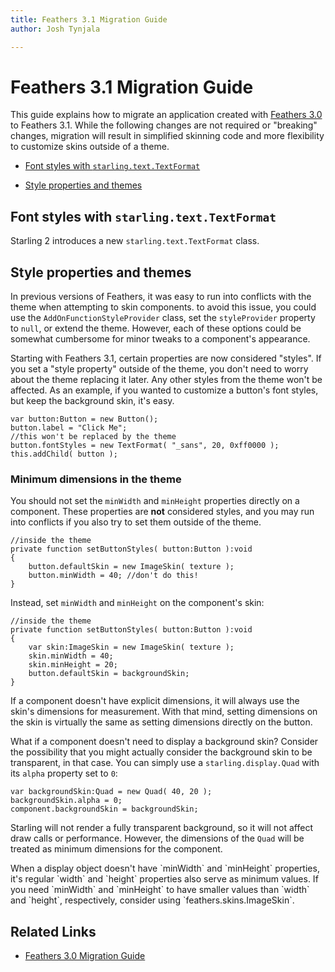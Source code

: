 ```yaml
---
title: Feathers 3.1 Migration Guide  
author: Josh Tynjala

---
```

# Feathers 3.1 Migration Guide

This guide explains how to migrate an application created with [Feathers 3.0](migration-guide-3.0.html) to Feathers 3.1. While the following changes are not required or "breaking" changes, migration will result in simplified skinning code and more flexibility to customize skins outside of a theme.

-   [Font styles with `starling.text.TextFormat`](#font-styles-with-starling.text.textformat)

-   [Style properties and themes](#style-properties-and-themes)

## Font styles with `starling.text.TextFormat`

Starling 2 introduces a new `starling.text.TextFormat` class.

## Style properties and themes

In previous versions of Feathers, it was easy to run into conflicts with the theme when attempting to skin components. to avoid this issue, you could use the `AddOnFunctionStyleProvider` class, set the `styleProvider` property to `null`, or extend the theme. However, each of these options could be somewhat cumbersome for minor tweaks to a component's appearance.

Starting with Feathers 3.1, certain properties are now considered "styles". If you set a "style property" outside of the theme, you don't need to worry about the theme replacing it later. Any other styles from the theme won't be affected. As an example, if you wanted to customize a button's font styles, but keep the background skin, it's easy.

``` code
var button:Button = new Button();
button.label = "Click Me";
//this won't be replaced by the theme
button.fontStyles = new TextFormat( "_sans", 20, 0xff0000 );
this.addChild( button );
```

### Minimum dimensions in the theme

You should not set the `minWidth` and `minHeight` properties directly on a component. These properties are **not** considered styles, and you may run into conflicts if you also try to set them outside of the theme.

``` code
//inside the theme
private function setButtonStyles( button:Button ):void
{
	button.defaultSkin = new ImageSkin( texture );
	button.minWidth = 40; //don't do this!
}
```

Instead, set `minWidth` and `minHeight` on the component's skin:

``` code
//inside the theme
private function setButtonStyles( button:Button ):void
{
	var skin:ImageSkin = new ImageSkin( texture );
	skin.minWidth = 40;
	skin.minHeight = 20;
	button.defaultSkin = backgroundSkin;
}
```

If a component doesn't have explicit dimensions, it will always use the skin's dimensions for measurement. With that mind, setting dimensions on the skin is virtually the same as setting dimensions directly on the button.

What if a component doesn't need to display a background skin? Consider the possibility that you might actually consider the background skin to be transparent, in that case. You can simply use a `starling.display.Quad` with its `alpha` property set to `0`:

``` code
var backgroundSkin:Quad = new Quad( 40, 20 );
backgroundSkin.alpha = 0;
component.backgroundSkin = backgroundSkin;
```

Starling will not render a fully transparent background, so it will not affect draw calls or performance. However, the dimensions of the `Quad` will be treated as minimum dimensions for the component.

<aside class="info">When a display object doesn't have `minWidth` and `minHeight` properties, it's regular `width` and `height` properties also serve as minimum values. If you need `minWidth` and `minHeight` to have smaller values than `width` and `height`, respectively, consider using `feathers.skins.ImageSkin`.</aside>

## Related Links

-   [Feathers 3.0 Migration Guide](migration-guide-3.0.html)